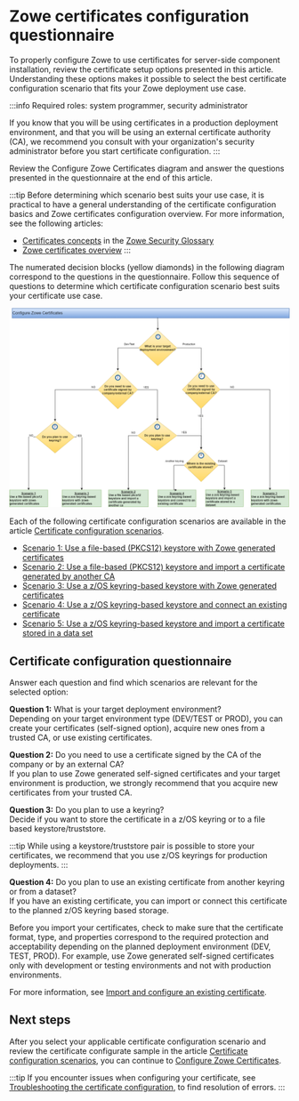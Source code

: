 # Zowe certificates configuration questionnaire

To properly configure Zowe to use certificates for server-side component installation, review the  certificate setup options presented in this article. 
Understanding these options makes it possible to select the best certificate configuration scenario that fits your Zowe deployment use case. 

:::info Required roles: system programmer, security administrator

If you know that you will be using certificates in a production deployment environment, and that you will be using an external certificate authority (CA), we recommend you consult with your organization's security administrator before you start certificate configuration.
:::

Review the Configure Zowe Certificates diagram and answer the questions presented in the questionnaire at the end of this article.

:::tip
Before determining which scenario best suits your use case, it is practical to have a general understanding of the certificate configuration basics and Zowe certificates configuration overview. For more information, see the following articles: 
- [Certificates concepts](../appendix/zowe-security-glossary.md#certificate-concepts) in the [Zowe Security Glossary](../appendix/zowe-security-glossary.md)
- [Zowe certificates overview](../getting-started/zowe-certificates-overview.md)
:::

The numerated decision blocks (yellow diamonds) in the following diagram correspond to the questions in the questionnaire.
Follow this sequence of questions to determine which certificate configuration scenario best suits your certificate use case.

![Certificates configuration decision tree](../images/install/certificates-config-scenarios.png)

Each of the following certificate configuration scenarios are available in the article [Certificate configuration scenarios](./certificate-configuration-scenarios.md).

* [Scenario 1: Use a file-based (PKCS12) keystore with Zowe generated certificates](./certificate-configuration-scenarios.md#scenario-1-use-a-file-based-pkcs12-keystore-with-zowe-generated-certificates)
* [Scenario 2: Use a file-based (PKCS12) keystore and import a certificate generated by another CA](./certificate-configuration-scenarios.md#scenario-2-use-a-pkcs12-keystore-and-import-a-certificate-generated-by-another-ca)
* [Scenario 3: Use a z/OS keyring-based keystore with Zowe generated certificates](./certificate-configuration-scenarios.md#scenario-3-use-a-zos-keyring-with-zowe-generated-certificates)
* [Scenario 4: Use a z/OS keyring-based keystore and connect an existing certificate](./certificate-configuration-scenarios.md#scenario-4-use-a-zos-keyring-and-connect-to-an-existing-certificate)
* [Scenario 5: Use a z/OS keyring-based keystore and import a certificate stored in a data set](./certificate-configuration-scenarios.md#scenario-5-use-a-zos-keyring-and-import-a-certificate-stored-in-a-data-set)
 
## Certificate configuration questionnaire 
Answer each question and find which scenarios are relevant for the selected option:

**Question 1:** What is your target deployment environment?  
Depending on your target environment type (DEV/TEST or PROD), you can create your certificates (self-signed option), acquire new ones from a trusted CA, or use existing certificates.

**Question 2:** Do you need to use a certificate signed by the CA of the company or by an external CA?  
If you plan to use Zowe generated self-signed certificates and your target environment is production, we strongly recommend that you acquire new certificates from your trusted CA.

**Question 3:** Do you plan to use a keyring?  
Decide if you want to store the certificate in a z/OS keyring or to a file based keystore/truststore.

:::tip 
While using a keystore/truststore pair is possible to store your certificates, we recommend that you use z/OS keyrings for production deployments.
:::

**Question 4:** Do you plan to use an existing certificate from another keyring or from a dataset?  
If you have an existing certificate, you can import or connect this certificate to the planned z/OS keyring based storage.

Before you import your certificates, check to make sure that the certificate format, type, and properties correspond to the required protection and acceptability depending on the planned deployment environment (DEV, TEST, PROD).
For example, use Zowe generated self-signed certificates only with development or testing environments and not with production environments.

For more information, see [Import and configure an existing certificate](./import-certificates.md).
## Next steps

After you select your applicable certificate configuration scenario and review the certificate configurate sample in the article [Certificate configuration scenarios](./certificate-configuration-scenarios.md), you can continue to  [Configure Zowe Certificates](./configure-certificates.md).  

:::tip
If you encounter issues when configuring your certificate, see [Troubleshooting the certificate configuration](../troubleshoot/troubleshoot-zos-certificate.md), to find resolution of errors.
:::
